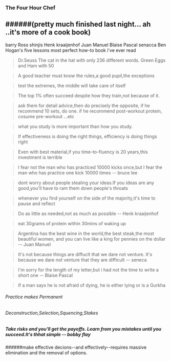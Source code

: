 ### The Four Hour Chef

######(pretty much finished last night... ah ..it's more of a cook book)
-------------------

 barry Ross
 shinjis
 Henk kraaijenhof 
 Juan Manuel 
 Blaise Pascal 
 senacca
 Ben Hogan's five lessons 
     most perfect how-to book i've ever read
> 
> Dr.Seuss The cat in the hat with only 236 different words. Green Eggs
> and Ham with 50
 
 
 
> A good teacher must know the rules,a good pupil,the exceptions
 
> test the extremes, the middle will take care of itself
 
> The top 1% often succeed despite how they train,not because of it.
 
> ask them for detail advice,then do precisely the opposite, if he
> recommend 10 sets, do one. if he recommend post-workout protein, cosume
> pre-workout ...etc
 
> what you study is more important than how you study.
 
> If effectiveness is doing the right things, efficiency is doing things
> right
 
> Even with best material,if you time-to-fluency is 20 years,this
> investment is terrible
 
> I fear not the man who has practiced 10000 kicks once,but I fear the man
> who has practice one kick 10000 times -- bruce lee
 
> dont worry about people stealing your ideas.If you ideas are any
> good,you'll have to ram them down people's throats
 
> whenever you find yourself on the side of the majority,it's time to
> pause and reflect
 
> Do as little as needed,not as much as possible -- Henk kraaijenhof
 
 
> eat 30grams of protein within 30mins of waking up
 
> Argentina has the best wine in the world,the best steak,the most
> beautiful women, and you can live like a king for pennies on the dollar
> -- Juan Manuel
 
> It's not because things are diffuclt that we dare not venture. It's
> because we dare not venture that they are difficult -- seneca
 
> I'm sorry for the length of my letter,but i had not the time to write a
> short one -- Blaise Pascal
 
> If a man says he is not afraid of dying, he is either lying or is a
> Gurkha

###### Practice makes Permanent

###### Deconstruction,Selection,Squencing,Stakes

##### Take risks and you'll get the payoffs. Learn from you mistakes until you succeed.It's thhat simple -- bobby flay

######make effective decions--and effectively--requires massive elimination and the removal of options. 

